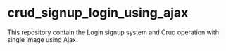 # crud_signup_login_using_ajax
This repository contain the Login signup system and Crud operation with single image using Ajax.
